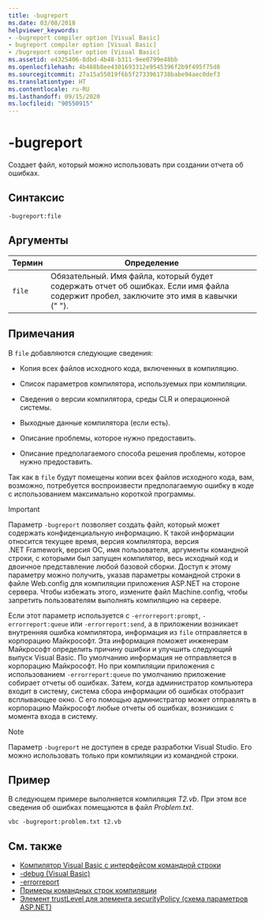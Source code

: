 ```yaml
---
title: -bugreport
ms.date: 03/08/2018
helpviewer_keywords:
- -bugreport compiler option [Visual Basic]
- bugreport compiler option [Visual Basic]
- /bugreport compiler option [Visual Basic]
ms.assetid: e4325406-8dbd-4b48-b311-9ee0799e48bb
ms.openlocfilehash: 4b468b8ee4301693312e9545396f2b9f495f75d8
ms.sourcegitcommit: 27a15a55019f6b5f2733961738babe94aec0def3
ms.translationtype: HT
ms.contentlocale: ru-RU
ms.lasthandoff: 09/15/2020
ms.locfileid: "90550915"
---
```

# <a name="-bugreport"></a>-bugreport

Создает файл, который можно использовать при создании отчета об ошибках.

## <a name="syntax"></a>Синтаксис

```console
-bugreport:file
```

## <a name="arguments"></a>Аргументы

|Термин|Определение|
|---|---|
|`file`|Обязательный. Имя файла, который будет содержать отчет об ошибках. Если имя файла содержит пробел, заключите это имя в кавычки (" ").|

## <a name="remarks"></a>Примечания

В `file` добавляются следующие сведения:

- Копия всех файлов исходного кода, включенных в компиляцию.

- Список параметров компилятора, используемых при компиляции.

- Сведения о версии компилятора, среды CLR и операционной системы.

- Выходные данные компилятора (если есть).

- Описание проблемы, которое нужно предоставить.

- Описание предполагаемого способа решения проблемы, которое нужно предоставить.

Так как в `file` будут помещены копии всех файлов исходного кода, вам, возможно, потребуется воспроизвести предполагаемую ошибку в коде с использованием максимально короткой программы.

> [!IMPORTANT]
> Параметр `-bugreport` позволяет создать файл, который может содержать конфиденциальную информацию. К такой информации относится текущее время, версия компилятора, версия .NET Framework, версия ОС, имя пользователя, аргументы командной строки, с которыми был запущен компилятор, весь исходный код и двоичное представление любой базовой сборки. Доступ к этому параметру можно получить, указав параметры командной строки в файле Web.config для компиляции приложения ASP.NET на стороне сервера. Чтобы избежать этого, измените файл Machine.config, чтобы запретить пользователям выполнять компиляцию на сервере.

Если этот параметр используется с `-errorreport:prompt`, `-errorreport:queue` или `-errorreport:send`, а в приложении возникает внутренняя ошибка компилятора, информация из `file` отправляется в корпорацию Майкрософт. Эта информация поможет инженерам Майкрософт определить причину ошибки и улучшить следующий выпуск Visual Basic. По умолчанию информация не отправляется в корпорацию Майкрософт. Но при компиляции приложения с использованием `-errorreport:queue` по умолчанию приложение собирает отчеты об ошибках. Затем, когда администратор компьютера входит в систему, система сбора информации об ошибках отобразит всплывающее окно. С его помощью администратор может отправлять в корпорацию Майкрософт любые отчеты об ошибках, возникших с момента входа в систему.

> [!NOTE]
> Параметр `-bugreport` не доступен в среде разработки Visual Studio. Его можно использовать только при компиляции из командной строки.

## <a name="example"></a>Пример

В следующем примере выполняется компиляция *T2.vb*. При этом все сведения об ошибках помещаются в файл *Problem.txt*.

```console
vbc -bugreport:problem.txt t2.vb
```

## <a name="see-also"></a>См. также

- [Компилятор Visual Basic с интерфейсом командной строки](index.md)
- [-debug (Visual Basic)](debug.md)
- [-errorreport](errorreport.md)
- [Примеры командных строк компиляции](sample-compilation-command-lines.md)
- [Элемент trustLevel для элемента securityPolicy (схема параметров ASP.NET)](/previous-versions/dotnet/netframework-4.0/as399f0x(v=vs.100))
